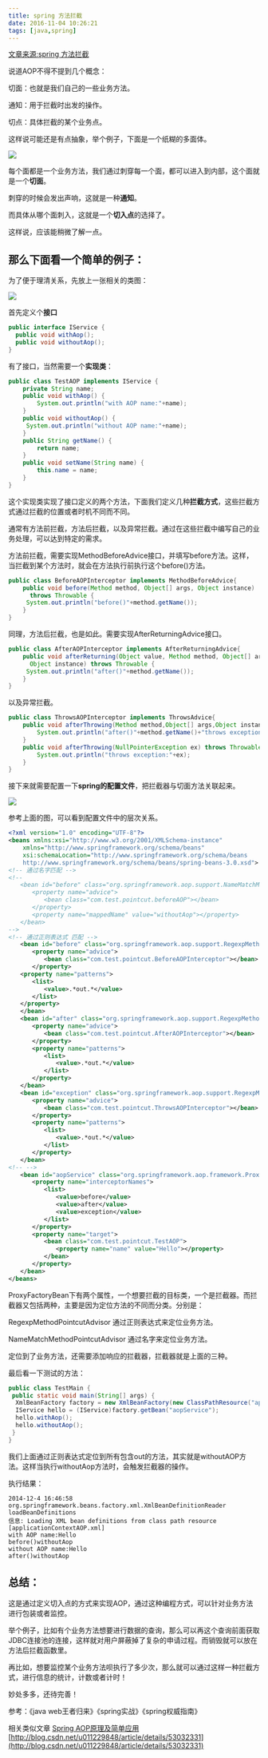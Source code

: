```yaml
---
title: spring 方法拦截
date: 2016-11-04 10:26:21
tags: [java,spring]
---
```

[文章来源:spring 方法拦截](http://blog.csdn.net/u011229848/article/details/53032369)


说道AOP不得不提到几个概念：

切面：也就是我们自己的一些业务方法。

通知：用于拦截时出发的操作。

切点：具体拦截的某个业务点。

这样说可能还是有点抽象，举个例子，下面是一个纸糊的多面体。

![](spring方法拦截/041909182489271.jpg)

每个面都是一个业务方法，我们通过刺穿每一个面，都可以进入到内部，这个面就是一个**切面**。

刺穿的时候会发出声响，这就是一种**通知**。

而具体从哪个面刺入，这就是一个**切入点**的选择了。

这样说，应该能稍微了解一点。

## 那么下面看一个简单的例子：

为了便于理清关系，先放上一张相关的类图：

![](spring方法拦截/041925307019848.png)

首先定义个**接口**
```java
public interface IService {
  public void withAop();
  public void withoutAop();
}
```

有了接口，当然需要一个**实现类**：
```java
public class TestAOP implements IService {
    private String name;
    public void withAop() { 
        System.out.println("with AOP name:"+name);  
    }
    public void withoutAop() {  
     System.out.println("without AOP name:"+name);
    }
    public String getName() {  
        return name; 
    }
    public void setName(String name) { 
        this.name = name;
    }
}
```

这个实现类实现了接口定义的两个方法，下面我们定义几种**拦截方式**，这些拦截方式通过拦截的位置或者时机不同而不同。

通常有方法前拦截，方法后拦截，以及异常拦截。通过在这些拦截中编写自己的业务处理，可以达到特定的需求。

方法前拦截，需要实现MethodBeforeAdvice接口，并填写before方法。这样，当拦截到某个方法时，就会在方法执行前执行这个before()方法。
```java
public class BeforeAOPInterceptor implements MethodBeforeAdvice{
    public void before(Method method, Object[] args, Object instance)
      throws Throwable {
     System.out.println("before()"+method.getName());
    }
}
```

同理，方法后拦截，也是如此。需要实现AfterReturningAdvice接口。
```java
public class AfterAOPInterceptor implements AfterReturningAdvice{
    public void afterReturning(Object value, Method method, Object[] args,
      Object instance) throws Throwable {
     System.out.println("after()"+method.getName());
    }
}
```
以及异常拦截。
```java
public class ThrowsAOPInterceptor implements ThrowsAdvice{ 
    public void afterThrowing(Method method,Object[] args,Object instance,AccountException ex) throws Throwable{
        System.out.println("after()"+method.getName()+"throws exception:"+ex);
    }
    public void afterThrowing(NullPointerException ex) throws Throwable{
        System.out.println("throws exception:"+ex);
    }
}
```

接下来就需要配置一下**spring的配置文件**，把拦截器与切面方法关联起来。

![](spring方法拦截/041917494369533.png)

参考上面的图，可以看到配置文件中的层次关系。
```xml
<?xml version="1.0" encoding="UTF-8"?> 
<beans xmlns:xsi="http://www.w3.org/2001/XMLSchema-instance" 
    xmlns="http://www.springframework.org/schema/beans" 
    xsi:schemaLocation="http://www.springframework.org/schema/beans 
    http://www.springframework.org/schema/beans/spring-beans-3.0.xsd"> 
<!-- 通过名字匹配 --> 
<!-- 
　　<bean id="before" class="org.springframework.aop.support.NameMatchMethodPointcutAdvisor"> 
　　　　<property name="advice"> 
　　　　　　<bean class="com.test.pointcut.beforeAOP"></bean> 
　　　　</property> 
　　　　<property name="mappedName" value="withoutAop"></property> 
　　</bean> 
--> 
<!-- 通过正则表达式 匹配 --> 
　　<bean id="before" class="org.springframework.aop.support.RegexpMethodPointcutAdvisor"> 
　　　　<property name="advice"> 
　　　　　　<bean class="com.test.pointcut.BeforeAOPInterceptor"></bean> 
　　　　</property> 
　　<property name="patterns"> 
　　　　<list> 
　　　　　　<value>.*out.*</value> 
　　　　</list> 
　　</property> 
　　</bean> 
　　<bean id="after" class="org.springframework.aop.support.RegexpMethodPointcutAdvisor"> 
　　　　<property name="advice"> 
　　　　　　<bean class="com.test.pointcut.AfterAOPInterceptor"></bean> 
　　　　</property> 
　　　　<property name="patterns"> 
　　　　　　<list> 
　　　　　　　　<value>.*out.*</value> 
　　　　　　</list> 
　　　　</property> 
　　</bean> 
　　<bean id="exception" class="org.springframework.aop.support.RegexpMethodPointcutAdvisor"> 
　　　　<property name="advice"> 
　　　　　　<bean class="com.test.pointcut.ThrowsAOPInterceptor"></bean> 
　　　　</property> 
　　　　<property name="patterns"> 
　　　　　　<list> 
　　　　　　　　<value>.*out.*</value> 
　　　　　　</list> 
　　　　</property> 
　　</bean> 
<!-- --> 
　　<bean id="aopService" class="org.springframework.aop.framework.ProxyFactoryBean"> 
　　　　<property name="interceptorNames"> 
　　　　　　<list> 
　　　　　　　　<value>before</value> 
　　　　　　　　<value>after</value> 
　　　　　　　　<value>exception</value> 
　　　　　　</list> 
　　　　</property> 
　　　　<property name="target"> 
　　　　　　<bean class="com.test.pointcut.TestAOP"> 
　　　　　　　　<property name="name" value="Hello"></property> 
　　　　　　</bean> 
　　　　</property> 
　　</bean> 
</beans>
```

ProxyFactoryBean下有两个属性，一个想要拦截的目标类，一个是拦截器。而拦截器又包括两种，主要是因为定位方法的不同而分类。分别是：

RegexpMethodPointcutAdvisor 通过正则表达式来定位业务方法。

NameMatchMethodPointcutAdvisor 通过名字来定位业务方法。

定位到了业务方法，还需要添加响应的拦截器，拦截器就是上面的三种。

最后看一下测试的方法：
```java
public class TestMain {
 public static void main(String[] args) {
  XmlBeanFactory factory = new XmlBeanFactory(new ClassPathResource("applicationContextAOP.xml"));
  IService hello = (IService)factory.getBean("aopService");
  hello.withAop();
  hello.withoutAop();
 }
}
```

我们上面通过正则表达式定位到所有包含out的方法，其实就是withoutAOP方法。这样当执行withoutAop方法时，会触发拦截器的操作。

执行结果：
```sybase
2014-12-4 16:46:58 org.springframework.beans.factory.xml.XmlBeanDefinitionReader loadBeanDefinitions
信息: Loading XML bean definitions from class path resource [applicationContextAOP.xml]
with AOP name:Hello
before()withoutAop
without AOP name:Hello
after()withoutAop
```

## 总结：

这是通过定义切入点的方式来实现AOP，通过这种编程方式，可以针对业务方法进行包装或者监控。

举个例子，比如有个业务方法想要进行数据的查询，那么可以再这个查询前面获取JDBC连接池的连接，这样就对用户屏蔽掉了复杂的申请过程。而销毁就可以放在方法后拦截函数里。

再比如，想要监控某个业务方法呗执行了多少次，那么就可以通过这样一种拦截方式，进行信息的统计，计数或者计时！

妙处多多，还待完善！

参考：《java web王者归来》《spring实战》《spring权威指南》

相关类似文章 [Spring AOP原理及简单应用](http://blog.csdn.net/u011229848/article/details/53032331) [http://blog.csdn.net/u011229848/article/details/53032331](http://blog.csdn.net/u011229848/article/details/53032331)